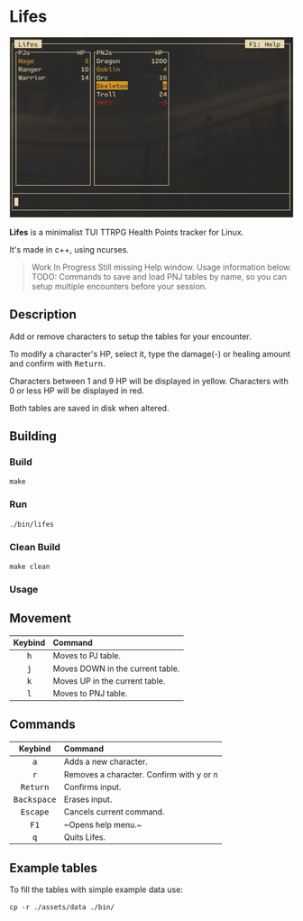 # Lifes

![screenshot](https://github.com/matt-pron/lifes/blob/main/assets/screenshot.png?raw=true)

**Lifes** is a minimalist TUI TTRPG Health Points tracker for Linux.

It's made in c++, using ncurses.

> Work In Progress
> Still missing Help window. Usage information below.  
> TODO: Commands to save and load PNJ tables by name, so you can setup multiple encounters before your session.

## Description

Add or remove characters to setup the tables for your encounter.

To modify a character's HP, select it, type the damage(-) or healing amount and confirm with <kbd>Return</kbd>.

Characters between 1 and 9 HP will be displayed in yellow. Characters with 0 or less HP will be displayed in red.

Both tables are saved in disk when altered.

## Building

### Build

```
make
```

### Run

```
./bin/lifes
```

### Clean Build

```
make clean
```

### Usage

## Movement

|Keybind|Command|
|:---:|:---|
|<kbd>h</kbd>|Moves to PJ table.|
|<kbd>j</kbd>|Moves DOWN in the current table.|
|<kbd>k</kbd>|Moves UP in the current table.|
|<kbd>l</kbd>|Moves to PNJ table.|

## Commands

|Keybind|Command|
|:---:|:---|
|<kbd>a</kbd>|Adds a new character.|
|<kbd>r</kbd>|Removes a character. Confirm with <kbd>y</kbd> or <kbd>n</kbd>|
|<kbd>Return</kbd>|Confirms input.|
|<kbd>Backspace</kbd>|Erases input.|
|<kbd>Escape</kbd>|Cancels current command.|
|<kbd>F1</kbd>|~Opens help menu.~|
|<kbd>q</kbd>|Quits Lifes.|

## Example tables

To fill the tables with simple example data use:

```
cp -r ./assets/data ./bin/
```
